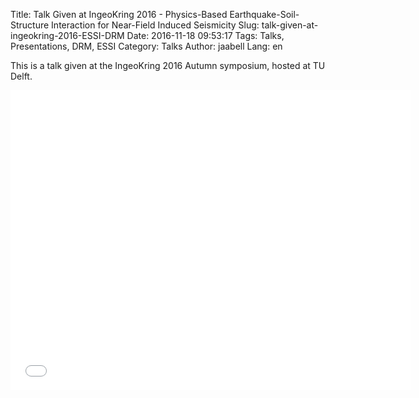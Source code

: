 Title: Talk Given at IngeoKring 2016 - Physics-Based Earthquake-Soil-Structure Interaction for Near-Field Induced Seismicity 
Slug: talk-given-at-ingeokring-2016-ESSI-DRM
Date: 2016-11-18 09:53:17
Tags: Talks, Presentations, DRM, ESSI
Category: Talks
Author: jaabell
Lang: en

This is a talk given at the IngeoKring 2016 Autumn symposium, hosted at TU Delft. 

<div class="youtube" align="left">
<iframe width="640" height="480" src="//www.youtube.com/embed/qxVxgyVmPd4" frameborder="0" allowfullscreen></iframe>
</div>
